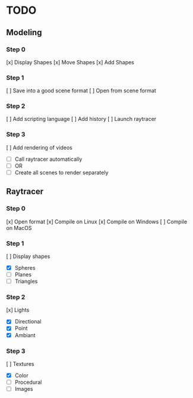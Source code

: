 # TODO

## Modeling

### Step 0
[x] Display Shapes
[x] Move Shapes
[x] Add Shapes

### Step 1
[ ] Save into a good scene format
[ ] Open from scene format

### Step 2
[ ] Add scripting language
[ ] Add history
[ ] Launch raytracer

### Step 3
[ ] Add rendering of videos
  - [ ] Call raytracer automatically
  - [ ] OR
  - [ ] Create all scenes to render separately

## Raytracer

### Step 0
[x] Open format
[x] Compile on Linux
[x] Compile on Windows
[ ] Compile on MacOS

### Step 1
[ ] Display shapes
  - [x] Spheres
  - [ ] Planes
  - [ ] Triangles

### Step 2
[x] Lights
  - [x] Directional
  - [x] Point
  - [x] Ambiant

### Step 3
[ ] Textures
  - [x] Color
  - [ ] Procedural
  - [ ] Images
